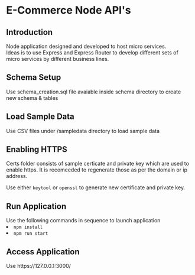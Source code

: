 # E-Commerce Node API's
<h2>Introduction </h2>
Node application designed and developed to host micro services. 
<br/>
Ideas is to use Express and Express Router to develop different sets of micro services by different business lines. 

<h2>Schema Setup</h2>
Use schema_creation.sql file avaiable inside schema directory to create new schema & tables

<h2>Load Sample Data</h2>
Use CSV files under /sampledata directory to load sample data 

<h2>Enabling HTTPS</h2>
Certs folder consists of sample certicate and private key which are used to enable https. It is recomeeded to regenerate those as per the domain or ip address.

Use either <code>keytool</code> or <code>openssl</code> to generate new certificate and private key.

<h2>Run Application </h2>
Use the following commands in sequence to launch application
<li><code>npm install</code></li>
<li><code>npm run start</code></li>

 <h2>Access Application </h2>
Use https://127.0.0.1:3000/